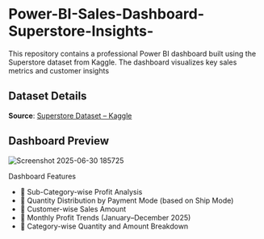 # Power-BI-Sales-Dashboard-Superstore-Insights-
This repository contains a professional Power BI dashboard built using the Superstore dataset from Kaggle. The dashboard visualizes key sales metrics and customer insights 

##  Dataset Details

**Source**: [Superstore Dataset – Kaggle](https://www.kaggle.com/datasets/vivek468/superstore-dataset-final)

## Dashboard Preview

![Screenshot 2025-06-30 185725](https://github.com/user-attachments/assets/a9f9b079-c6c2-49c3-a195-7332cc58ef79)


 Dashboard Features

- 🔹 Sub-Category-wise Profit Analysis
- 🔹 Quantity Distribution by Payment Mode (based on Ship Mode)
- 🔹 Customer-wise Sales Amount
- 🔹 Monthly Profit Trends (January–December 2025)
- 🔹 Category-wise Quantity and Amount Breakdown

